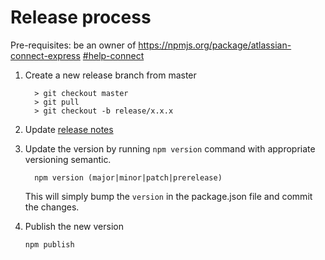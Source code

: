 # Release process

Pre-requisites: be an owner of https://npmjs.org/package/atlassian-connect-express
[#help-connect](https://atlassian.slack.com/archives/CFGTZ99TL)

1. Create a new release branch from master 
    ```
      > git checkout master
      > git pull
      > git checkout -b release/x.x.x
    ```
2. Update [release notes](./RELEASENOTES.md) 

3. Update the version by running `npm version` command with appropriate versioning semantic. 

    ```
      npm version (major|minor|patch|prerelease)
    ```
    This will simply bump the `version` in the package.json file and commit the changes.

4. Publish the new version
    ```
    npm publish
    ```

